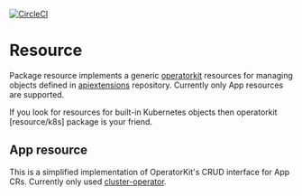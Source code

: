 [![CircleCI](https://dl.circleci.com/status-badge/img/gh/giantswarm/resource/tree/master.svg?style=svg)](https://dl.circleci.com/status-badge/redirect/gh/giantswarm/resource/tree/master)

# Resource

Package resource implements a generic [operatorkit] resources for managing
objects defined in [apiextensions] repository. Currently only App resources are supported.

If you look for resources for built-in Kubernetes objects then operatorkit
[resource/k8s] package is your friend.

## App resource

This is a simplified implementation of OperatorKit's CRUD interface for App CRs.
Currently only used [cluster-operator](https://github.com/giantswarm/cluster-operator).

[apiextensions]: https://github.com/giantswarm/apiextensions/
[operatorkit]: https://github.com/giantswarm/operatorkit/
[pkg/resource/k8s]: https://github.com/giantswarm/operatorkit/tree/master/pkg/resource/k8s/
